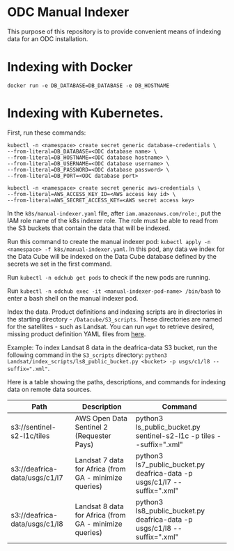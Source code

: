 # ODC Manual Indexer

This purpose of this repository is to provide convenient means of indexing data for an ODC installation.

# Indexing with Docker 

`docker run -e DB_DATABASE=DB_DATABASE -e DB_HOSTNAME`

# Indexing with Kubernetes.

First, run these commands:
```
kubectl -n <namespace> create secret generic database-credentials \
--from-literal=DB_DATABASE=<ODC database name> \
--from-literal=DB_HOSTNAME=<ODC database hostname> \
--from-literal=DB_USERNAME=<ODC database username> \
--from-literal=DB_PASSWORD=<ODC database password> \
--from-literal=DB_PORT=<ODC database port>
```
```
kubectl -n <namespace> create secret generic aws-credentials \
--from-literal=AWS_ACCESS_KEY_ID=<AWS access key id> \
--from-literal=AWS_SECRET_ACCESS_KEY=<AWS secret access key>
```

In the `k8s/manual-indexer.yaml` file, after `iam.amazonaws.com/role:`, put the IAM role name of the k8s indexer role. The role must be able to read from the S3 buckets that contain the data that will be indexed.

Run this command to create the manual indexer pod: `kubectl apply -n <namespace> -f k8s/manual-indexer.yaml`. In this pod, any data we index for the Data Cube will be indexed on the Data Cube database defined by the secrets we set in the first command.

Run `kubectl -n odchub get pods` to check if the new pods are running.

Run `kubectl -n odchub exec -it <manual-indexer-pod-name> /bin/bash` to enter a bash shell on the manual indexer pod.

Index the data.
Product definitions and indexing scripts are in directories in the starting directory - `/Datacube/S3_scripts`. These directories are named for the satellites - such as Landsat. You can run `wget` to retrieve desired, missing product definition YAML files from [here](https://github.com/opendatacube/datacube-core/tree/develop/docs/config_samples/dataset_types).

Example: To index Landsat 8 data in the deafrica-data S3 bucket, run the following command in the `S3_scripts` directory:
`python3 Landsat/index_scripts/ls8_public_bucket.py <bucket> -p usgs/c1/l8 --suffix=".xml"`.

Here is a table showing the paths, descriptions, and commands for indexing data on remote data sources.

| Path                       | Description                               | Command                                                              |
|----------------------------|-------------------------------------------|----------------------------------------------------------------------|
| s3://sentinel-s2-l1c/tiles | AWS Open Data Sentinel 2 (Requester Pays) | python3 ls_public_bucket.py sentinel-s2-l1c -p tiles --suffix=".xml" |
| s3://deafrica-data/usgs/c1/l7 | Landsat 7 data for Africa (from GA - minimize queries) | python3 ls7_public_bucket.py deafrica-data -p usgs/c1/l7 --suffix=".xml"
| s3://deafrica-data/usgs/c1/l8 | Landsat 8 data for Africa (from GA - minimize queries) | python3 ls8_public_bucket.py deafrica-data -p usgs/c1/l8 --suffix=".xml"
